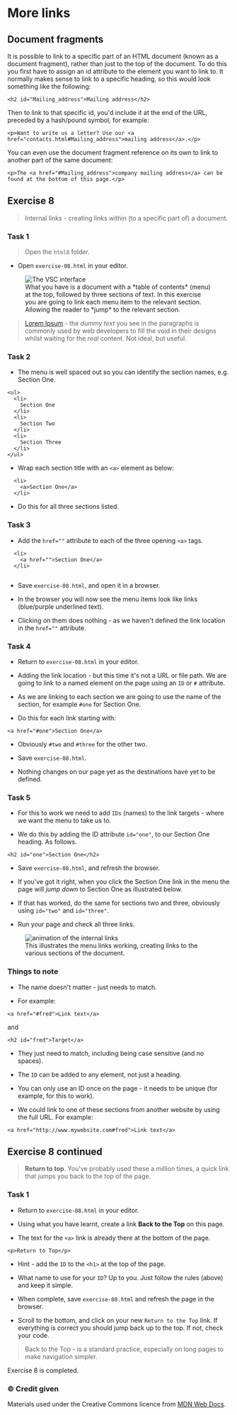 # More links

## Document fragments

It is possible to link to a specific part of an HTML document (known as a document fragment), rather than just to the top of the document. To do this you first have to assign an id attribute to the element you want to link to. It normally makes sense to link to a specific heading, so this would look something like the following:

```
<h2 id="Mailing_address">Mailing address</h2>
```

Then to link to that specific id, you'd include it at the end of the URL, preceded by a hash/pound symbol, for example:

```
<p>Want to write us a letter? Use our <a href="contacts.html#Mailing_address">mailing address</a>.</p>
```

You can even use the document fragment reference on its own to link to another part of the same document:

```
<p>The <a href="#Mailing_address">company mailing address</a> can be found at the bottom of this page.</p>
```

<!-- div class="exercise" -->
## Exercise 8

> Internal links - creating links within (to a specific part of) a document.

### Task 1

> Open the `html8` folder.

- Open `exercise-08.html` in your editor.


<figure>
<img src="media/ex-08.png" alt="The VSC interface">
<figcaption>
What you have is a document with a *table of contents* (menu) at the top, followed by three sections of text. In this exercise you are going to link each menu item to the relevant section. Allowing the reader to *jump* to the relevant section.
</figcaption>
</figure>

> [Lorem Ipsum](https://www.lipsum.com/) - the *dummy text* you see in the paragraphs is commonly used by web developers to fill the void in their designs whilst waiting for the *real* content. Not ideal, but useful.

### Task 2

- The menu is well spaced out so you can identify the section names, e.g. Section One. 

```
<ul>
  <li>
    Section One
  </li>
  <li>
    Section Two
  </li>
  <li>
    Section Three
  </li>
</ul>
```

- Wrap each section title with an `<a>` element as below:

```
  <li>
    <a>Section One</a>
  </li>
```
- Do this for all three sections listed.

### Task 3

- Add the `href=""` attribute to each of the three opening `<a>` tags.

```
  <li>
    <a href="">Section One</a>
  </li>
  
  ```
- Save `exercise-08.html`, and open it in a browser.

- In the browser you will now see the menu items look like links (blue/purple underlined text). 

- Clicking on them does nothing - as we haven't defined the link location in the `href=""` attribute.

### Task 4

- Return to `exercise-08.html` in your editor.

- Adding the link location - but this time it's not a URL or file path. We are going to link to a named element on the page using an `ID` or `#` attribute.

- As we are linking to each section we are going to use the name of the section, for example `#one` for Section One.

- Do this for each link starting with:

```
<a href="#one">Section One</a>
```

- Obviously `#two` and `#three` for the other two.

- Save `exercise-08.html`.

- Nothing changes on our page yet as the destinations have yet to be defined.

### Task 5

- For this to work we need to add `IDs` (names) to the link targets - where we want the menu to take us to.

- We do this by adding the ID attribute `id="one"`, to our Section One heading. As follows.

```
<h2 id="one">Section One</h2>
```

- Save `exercise-08.html`, and refresh the browser.

- If you've got it right, when you click the <a>Section One</a> link in the menu the page will *jump down* to Section One as illustrated below.

- If that has worked, do the same for sections two and three, obviously using `id="two"` and `id="three"`.

- Run your page and check all three links.

<figure>
<img src="media/internal-links.gif" alt="animation of the internal links">
  <figcaption>This illustrates the menu links working, creating links to the various sections of the document.</figcaption>
</figure>

<!-- end div -->

### Things to note

- The name doesn't matter - just needs to match.

- For example:

```
<a href="#fred">Link text</a>
```
and
```
<h2 id="fred">Target</a>
```

- They just need to match, including being case sensitive (and no spaces).

- The `ID` can be added to any element, not just a heading.

- You can only use an ID once on the page - it needs to be unique (for example, for this to work).

- We could link to one of these sections from another website by using the full URL. For example:

```
<a href="http://www.mywebsite.com#fred">Link text</a>
```



<!-- div class="exercise" -->
## Exercise 8 continued

> **Return to top**. You've probably used these a million times, a quick link that jumps you back to the top of the page.

### Task 1

- Return to `exercise-08.html` in your editor.

- Using what you have learnt, create a link **Back to the Top** on this page. 

- The text for the `<a>` link is already there at the bottom of the page.

```
<p>Return to Top</p>
```

- Hint - add the `ID` to the `<h1>` at the top of the page.

- What name to use for your `ID`? Up to you. Just follow the rules (above) and keep it simple.

- When complete, save `exercise-08.html` and refresh the page in the browser. 

- Scroll to the bottom, and click on your new `Return to the Top` link. If everything is correct you should jump back up to the top. If not, check your code.

> Back to the Top - is a standard practice, especially on long pages to make navigation simpler.

<!-- end div -->

<p class="submit-work">Exercise 8 is completed.</p> 

### &copy; Credit given

Materials used under the Creative Commons licence from [MDN Web Docs](https://developer.mozilla.org/en-US/docs/Web/HTML).